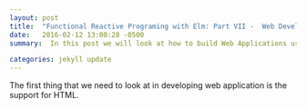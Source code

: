 ```yaml
---
layout: post
title:  "Functional Reactive Programing with Elm: Part VII -  Web Development"
date:   2016-02-12 13:00:28 -0500
summary:  In this post we will look at how to build Web Applications using Elm. You will get to see how the functional style of programming allows us to build web applications that are more "composable". We will use Signals, Tasks and Mailboxes to deal with interaction and asynchronous programming.  

categories: jekyll update
---
```


The first thing that we need to look at in developing web application is the support for HTML.

